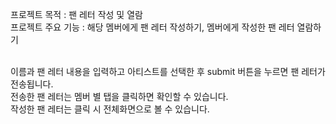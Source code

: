 프로젝트 목적 : 팬 레터 작성 및 열람<br/>
프로젝트 주요 기능 : 해당 멤버에게 팬 레터 작성하기, 멤버에게 작성한 팬 레터 열람하기<br/><br/>

이름과 팬 레터 내용을 입력하고 아티스트를 선택한 후 submit 버튼을 누르면 팬 레터가 전송됩니다.<br/>
전송한 팬 레터는 멤버 별 탭을 클릭하면 확인할 수 있습니다.<br/>
작성한 팬 레터는 클릭 시 전체화면으로 볼 수 있습니다.
